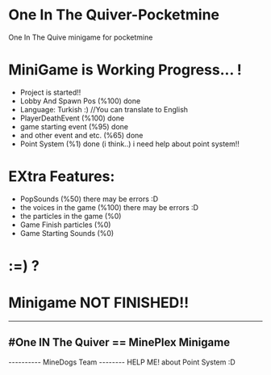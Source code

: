 # One In The Quiver-Pocketmine
One In The Quive minigame for pocketmine
 
# MiniGame is Working Progress... !
- Project is started!!
- Lobby And Spawn Pos (%100) done
- Language: Turkish :) //You can translate to English
- PlayerDeathEvent (%100) done
- game starting event (%95) done
- and other event and etc. (%65) done
- Point System (%1) done (i think..) i need help about point system!!

# EXtra Features:
- PopSounds (%50) there may be errors :D
- the voices in the game (%100) there may be errors :D
- the particles in the game (%0)
- Game Finish particles (%0)
- Game Starting Sounds (%0)

# :=) ?
# Minigame NOT FINISHED!!

---------------------------------------------
  #One IN The Quiver == MinePlex Minigame
---------------------------------------------
 ---------- MineDogs Team --------
 HELP ME! about Point System :D
